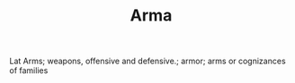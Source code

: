 ---
title: Arma
letter: A
permalink: "/definitions/arma.html"
body: Lat Arms; weapons, offensive and defensive.; armor; arms or cognizances of families
published_at: '2018-07-07'
layout: post
---